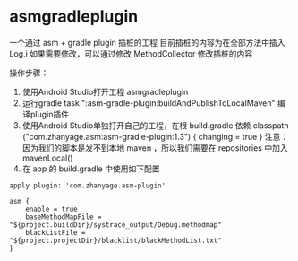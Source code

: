 # asmgradleplugin
一个通过 asm + gradle plugin 插桩的工程
目前插桩的内容为在全部方法中插入 Log.i
如果需要修改，可以通过修改 MethodCollector 修改插桩的内容

操作步骤：
1. 使用Android Studio打开工程 asmgradleplugin
2. 运行gradle task ":asm-gradle-plugin:buildAndPublishToLocalMaven" 编译plugin插件
3. 使用Android Studio单独打开自己的工程，在根 build.gradle 依赖 
   classpath ("com.zhanyage.asm:asm-gradle-plugin:1.3") { changing = true }
   注意：因为我们的脚本是发不到本地 maven ，所以我们需要在 repositories 中加入 mavenLocal()
5. 在 app 的 build.gradle 中使用如下配置

```
apply plugin: 'com.zhanyage.asm-plugin'

asm {
    enable = true
    baseMethodMapFile = "${project.buildDir}/systrace_output/Debug.methodmap"
    blackListFile = "${project.projectDir}/blacklist/blackMethodList.txt"
}
```
